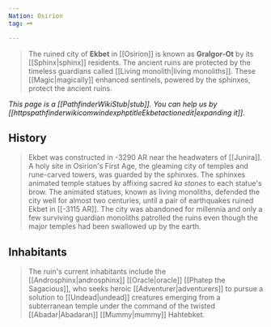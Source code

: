 ```yaml
---
Nation: Osirion
tag: 🗝️

---
```


> The ruined city of **Ekbet** in [[Osirion]] is known as **Gralgor-Ot** by its [[Sphinx|sphinx]] residents. The ancient ruins are protected by the timeless guardians called [[Living monolith|living monoliths]]. These [[Magic|magically]] enhanced sentinels, powered by the sphinxes, protect the ancient ruins.



*This page is a [[PathfinderWikiStub|stub]]. You can help us by [[httpspathfinderwikicomwindexphptitleEkbetactionedit|expanding it]].*


## History

> Ekbet was constructed in -3290 AR near the headwaters of [[Junira]]. A holy site in Osirion's First Age, the gleaming city of temples and rune-carved towers, was guarded by the sphinxes. The sphinxes animated temple statues by affixing sacred *ka stones* to each statue's brow. The animated statues, known as living monoliths, defended the city well for almost two centuries, until a pair of earthquakes ruined Ekbet in [[-3115 AR]]. The city was abandoned for millennia and only a few surviving guardian monoliths patrolled the ruins even though the major temples had been swallowed up by the earth.


## Inhabitants

> The ruin's current inhabitants include the [[Androsphinx|androsphinx]] [[Oracle|oracle]] [[Phatep the Sagacious]], who seeks heroic [[Adventurer|adventurers]] to pursue a solution to [[Undead|undead]] creatures emerging from a subterranean temple under the command of the twisted [[Abadar|Abadaran]] [[Mummy|mummy]] Hahtebket.








